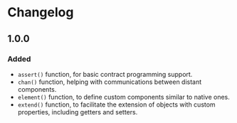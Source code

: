 # Changelog

## 1.0.0

### Added
- `assert()` function, for basic contract programming support.
- `chan()` function, helping with communications between distant components.
- `element()` function, to define custom components similar to native ones.
- `extend()` function, to facilitate the extension of objects with custom
  properties, including getters and setters.

